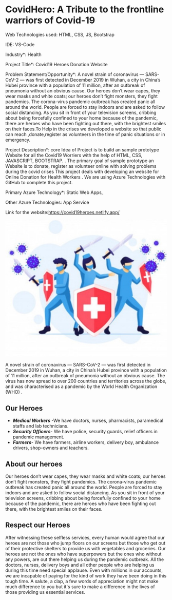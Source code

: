 # CovidHero: A Tribute to the frontline warriors of Covid-19

Web Technologies used: HTML, CSS, JS, Bootstrap

IDE: VS-Code

Industry*: Health

Project Title*: Covid19 Heroes Donation Website

Problem Statement/Opportunity*: A novel strain of coronavirus — SARS-CoV-2 — was first detected in December 2019 in Wuhan, a city in China’s Hubei province with a population of 11 million, after an outbreak of pneumonia without an obvious cause. Our heroes don’t wear capes, they wear masks and white coats; our heroes don’t fight monsters, they fight pandemics. The corona-virus pandemic outbreak has created panic all around the world. People are forced to stay indoors and are asked to follow social distancing. As you sit in front of your television screens, cribbing about being forcefully confined to your home because of the pandemic, there are heroes who have been fighting out there, with the brightest smiles on their faces.To Help in the crises we developed a website so that public can reach ,donate,register as volunteers in the time of panic situations or in emergency.

Project Description*: core Idea of Project is to build an sample prototype Website for all the Covid19 Worriers with the help of HTML, CSS, JAVASCRIPT, BOOTSTRAP. . The primary goal of sample prototype an Website is to donate, register as volunteer online with solving problems during the covid crises This project deals with developing an website for Online Donation for Health Workers . We are using Azure Technologies with GitHub to complete this project.

Primary Azure Technology*:  Static Web Apps,

Other Azure Technologies: App Service

Link for the website:https://covid19heroes.netlify.app/

![Corona](2.jpeg)

A novel strain of coronavirus — SARS-CoV-2 — was first detected in December 2019 in Wuhan, a city in China’s Hubei province with a population of 11 million, after an outbreak of pneumonia without an obvious cause. The virus has now spread to over 200 countries and territories across the globe, and was characterised as a pandemic by the World Health Organization (WHO) .

## Our Heroes
- ***Medical Workers*** -We have doctors, nurses, pharmacists, paramedical staffs and lab technicians.
- ***Security Officers***- We have police, security guards, relief officers in pandemic management.
- ***Farmers***- We have farmers, airline workers, delivery boy, ambulance drivers, shop-owners and teachers.

## About our heroes
Our heroes don’t wear capes, they wear masks and white coats; our heroes don’t fight monsters, they fight pandemics.
The corona-virus pandemic outbreak has created panic all around the world. People are forced to stay indoors and are asked to follow social distancing. As you sit in front of your television screens, cribbing about being forcefully confined to your home because of the pandemic, there are heroes who have been fighting out there, with the brightest smiles on their faces.

## Respect our Heroes
After witnessing these selfless services, every human would agree that our heroes are not those who jump floors on our screens but those who get out of their protective shelters to provide us with vegetables and groceries. Our heroes are not the ones who have superpowers but the ones who without any powers, are out there helping us during the pandemic outbreak. All the doctors, nurses, delivery boys and all other people who are helping us during this time need special applause.
Even with millions in our accounts, we are incapable of paying for the kind of work they have been doing in this tough time. A salute, a clap, a few words of appreciation might not make much difference to you but it's sure to make a difference in the lives of those providing us essential services.


